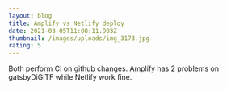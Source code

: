 ```yaml
---
layout: blog
title: Amplify vs Netlify deploy
date: 2021-03-05T11:08:11.903Z
thumbnail: /images/uploads/img_3173.jpg
rating: 5
---
```

Both perform CI on github changes. Amplify has 2 problems on gatsbyDiGiTF while Netlify work fine.